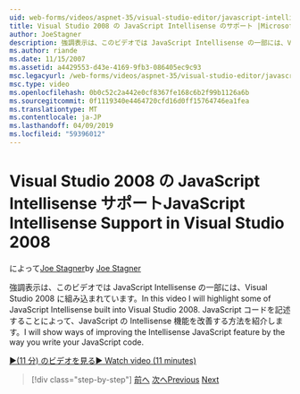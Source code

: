 ```yaml
---
uid: web-forms/videos/aspnet-35/visual-studio-editor/javascript-intellisense-support-in-visual-studio-2008
title: Visual Studio 2008 の JavaScript Intellisense のサポート |Microsoft Docs
author: JoeStagner
description: 強調表示は、このビデオでは JavaScript Intellisense の一部には、Visual Studio 2008 に組み込まれています。 JavaScript の Intellisense featu を改善する方法を紹介しています.
ms.author: riande
ms.date: 11/15/2007
ms.assetid: a4429553-d43e-4169-9fb3-086405ec9c93
msc.legacyurl: /web-forms/videos/aspnet-35/visual-studio-editor/javascript-intellisense-support-in-visual-studio-2008
msc.type: video
ms.openlocfilehash: 0b0c52c2a442e0cf8367fe168c6b2f99b1126a6b
ms.sourcegitcommit: 0f1119340e4464720cfd16d0ff15764746ea1fea
ms.translationtype: MT
ms.contentlocale: ja-JP
ms.lasthandoff: 04/09/2019
ms.locfileid: "59396012"
---
```

# <a name="javascript-intellisense-support-in-visual-studio-2008"></a><span data-ttu-id="c5a1f-104">Visual Studio 2008 の JavaScript Intellisense サポート</span><span class="sxs-lookup"><span data-stu-id="c5a1f-104">JavaScript Intellisense Support in Visual Studio 2008</span></span>

<span data-ttu-id="c5a1f-105">によって[Joe Stagner](https://github.com/JoeStagner)</span><span class="sxs-lookup"><span data-stu-id="c5a1f-105">by [Joe Stagner](https://github.com/JoeStagner)</span></span>

<span data-ttu-id="c5a1f-106">強調表示は、このビデオでは JavaScript Intellisense の一部には、Visual Studio 2008 に組み込まれています。</span><span class="sxs-lookup"><span data-stu-id="c5a1f-106">In this video I will highlight some of JavaScript Intellisense built into Visual Studio 2008.</span></span> <span data-ttu-id="c5a1f-107">JavaScript コードを記述することによって、JavaScript の Intellisense 機能を改善する方法を紹介します。</span><span class="sxs-lookup"><span data-stu-id="c5a1f-107">I will show ways of improving the Intellisense JavaScript feature by the way you write your JavaScript code.</span></span>

[<span data-ttu-id="c5a1f-108">&#9654;(11 分) のビデオを見る</span><span class="sxs-lookup"><span data-stu-id="c5a1f-108">&#9654; Watch video (11 minutes)</span></span>](https://channel9.msdn.com/Blogs/ASP-NET-Site-Videos/javascript-intellisense-support-in-visual-studio-2008)

> [!div class="step-by-step"]
> <span data-ttu-id="c5a1f-109">[前へ](new-designer-support-in-visual-studio-2008.md)
> [次へ](javascript-debugging-in-visual-studio-2008.md)</span><span class="sxs-lookup"><span data-stu-id="c5a1f-109">[Previous](new-designer-support-in-visual-studio-2008.md)
[Next](javascript-debugging-in-visual-studio-2008.md)</span></span>
